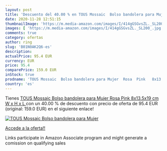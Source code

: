 ```yaml
---
layout: post
title: 'Descuento del 40.00 % en TOUS Mossaic  Bolso bandolera para Mujer'
date: 2020-11-28 12:51:15
thumbnailImage: 'https://m.media-amazon.com/images/I/414gGSGvsZL._SL200_.jpg'
images: [ 'https://m.media-amazon.com/images/I/414gGSGvsZL._SL200_.jpg' ]
comments: true
category: ofertas
author: ring
slug: 'B01N0AK2Q6-es'
description:
actualPrice: 95.4 EUR
currency: EUR
price: 95.4
comparePrice: 159.0 EUR
inStock: true
prodname: 'TOUS Mossaic  Bolso bandolera para Mujer  Rosa  Pink   8x13.5x19 cm  W x H x L '
country: 'es'
---
```


Tienes [TOUS Mossaic  Bolso bandolera para Mujer  Rosa  Pink   8x13.5x19 cm  W x H x L ](https://www.amazon.es/dp/B01N0AK2Q6/?tag=tolees-21) con un 40.00 % de descuento con precio de oferta de 95.4 EUR (original: 159.0 EUR) en el siguiente enlace!

[![TOUS Mossaic  Bolso bandolera para Mujer](https://m.media-amazon.com/images/I/414gGSGvsZL._SL200_.jpg)](https://www.amazon.es/dp/B01N0AK2Q6/?tag=tolees-21)

[Accede a la oferta!!](https://www.amazon.es/dp/B01N0AK2Q6/?tag=tolees-21)

Links participate in Amazon Associate program and might generate a comission on qualifying sales



